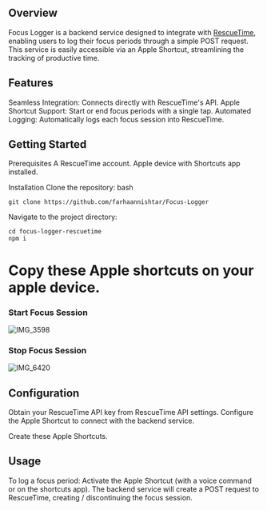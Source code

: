 ## Overview 
Focus Logger is a backend service designed to integrate with [RescueTime](https://www.rescuetime.com/), enabling users to log their focus periods through a simple POST request. This service is easily accessible via an Apple Shortcut, streamlining the tracking of productive time.

## Features
Seamless Integration: Connects directly with RescueTime's API.
Apple Shortcut Support: Start or end focus periods with a single tap.
Automated Logging: Automatically logs each focus session into RescueTime.

## Getting Started
Prerequisites
A RescueTime account.
Apple device with Shortcuts app installed.

Installation
Clone the repository:
bash
```
git clone https://github.com/farhaannishtar/Focus-Logger
```
Navigate to the project directory:
```
cd focus-logger-rescuetime
npm i
```

# Copy these Apple shortcuts on your apple device.

### Start Focus Session

![IMG_3598](https://github.com/farhaannishtar/Focus-Logger/assets/89179469/c2c220ea-4721-42db-9d30-94dae148e9f4)


### Stop Focus Session

![IMG_6420](https://github.com/farhaannishtar/Focus-Logger/assets/89179469/2f1eac7c-f22c-41a7-a12e-1d65479c7a1e)

## Configuration
Obtain your RescueTime API key from RescueTime API settings.
Configure the Apple Shortcut to connect with the backend service.

Create these Apple Shortcuts.


## Usage
To log a focus period:
Activate the Apple Shortcut (with a voice command or on the shortcuts app).
The backend service will create a POST request to RescueTime, creating / discontinuing the focus session.
